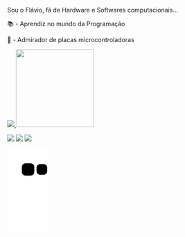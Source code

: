 Sou o Flávio, fã de Hardware e Softwares computacionais...

📚  -  Aprendiz no mundo da Programação

🔧  -  Admirador de placas microcontroladoras


<div> 
<a href="https://github.com/Flavio-LP">
<img height="180em" src="https://github-readme-stats.vercel.app/api/top-langs/?username=Flavio-LP&layout=compact&langs_count=7&theme=dracula"/>
  <img  height="180em" width="180em"src="https://c.tenor.com/TReUojNlZ6wAAAAi/js-javascript.gif">
  
   <a href="https://www.instagram.com/flavio.pirola/" target="_blank"><img src="https://camo.githubusercontent.com/32de3d6ae0d152d74e6672352d26fa61f265b2bddbca55655b4c413a97c17385/68747470733a2f2f696d672e736869656c64732e696f2f7374617469632f76313f7374796c653d666f722d7468652d6261646765266d6573736167653d496e7374616772616d26636f6c6f723d453434303546266c6f676f3d496e7374616772616d266c6f676f436f6c6f723d464646464646266c6162656c3d" target="_blank"></a>
   <a href = "mailto:flavio5070@outlook.com"><img src="https://camo.githubusercontent.com/0accc9d4c1a29e0f1ae065f84f717394d62c965b00c6744a942596aa8f95c1ee/68747470733a2f2f696d672e736869656c64732e696f2f7374617469632f76313f7374796c653d666f722d7468652d6261646765266d6573736167653d4d6963726f736f66742b4f75746c6f6f6b26636f6c6f723d303037384434266c6f676f3d4d6963726f736f66742b4f75746c6f6f6b266c6f676f436f6c6f723d464646464646266c6162656c3d" target="_blank"></a>
  <a href="https://steamcommunity.com/profiles/76561198310703375"><img src="https://camo.githubusercontent.com/816a28a81b935f09bbe32600de30a1c29ea2bbc63b932eaeb7c00d2726e22971/68747470733a2f2f696d672e736869656c64732e696f2f7374617469632f76313f7374796c653d666f722d7468652d6261646765266d6573736167653d537465616d26636f6c6f723d303030303030266c6f676f3d537465616d266c6f676f436f6c6f723d464646464646266c6162656c3d">
 
</div>

 ![Snake animation](https://github.com/Flavio-LP/Flavio-LP/blob/output/github-contribution-grid-snake.svg)
     
   
